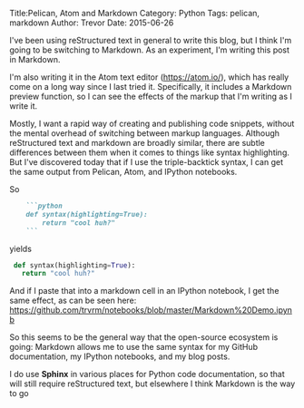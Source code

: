 Title:Pelican, Atom and Markdown
Category: Python
Tags: pelican, markdown
Author: Trevor
Date: 2015-06-26

I've been using reStructured text in general to write this blog, but I think I'm
going to be switching to Markdown.  As an experiment, I'm writing this post in Markdown.

I'm also writing it in the Atom text editor (https://atom.io/), which has really come on a
long way since I last tried it.  Specifically, it includes a Markdown preview function, so
I can see the effects of the markup that I'm writing as I write it.

Mostly, I want a rapid way of creating and publishing code snippets, without the mental
overhead of switching between markup languages. Although reStructured text and markdown
are broadly similar, there are subtle differences between them when it comes to things
like syntax highlighting.  But I've discovered today that if I use the triple-backtick
syntax, I can get the same output from Pelican, Atom, and IPython notebooks.

So

```markdown
    ```python
    def syntax(highlighting=True):
        return "cool huh?"
    ```
```

yields

```python
 def syntax(highlighting=True):
   return "cool huh?"
```

And if I paste that into a markdown cell in an IPython notebook, I get the same effect, as
can be seen here: https://github.com/trvrm/notebooks/blob/master/Markdown%20Demo.ipynb


So this seems to be the general way that the open-source ecosystem is going: Markdown
allows me to use the same syntax for my GitHub documentation, my IPython notebooks, and
my blog posts.  

I do use **Sphinx** in various places for Python code documentation, so that will still
require reStructured text, but elsewhere I think Markdown is the way to go
